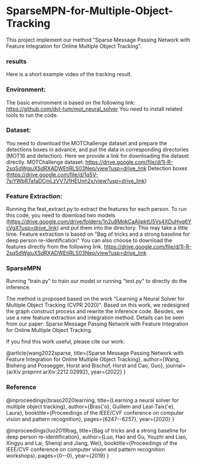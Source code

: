 # SparseMPN-for-Multiple-Object-Tracking
This project implement our method "Sparse Message Passing Network with Feature Integration for Online Multiple Object Tracking".

### results
Here is a short example video of the tracking result.

### Environment: 

The basic environment is based on the following link: https://github.com/dvl-tum/mot_neural_solver You need to install related tools to run the code.

### Dataset: 

You need to download the MOTChallenge dataset and prepare the detections boxes in advance, and put the data in corresponding directories (MOT16 and detection). Here we provide a link for downloading the dataset directly. MOTChallenge dataset: https://drive.google.com/file/d/1l-R-2sqSdWgjuXSdRXADWEtiRLS03Nep/view?usp=drive_link Detection boxes (https://drive.google.com/file/d/1q5V-7siYWbR7afaDCmLzVV7J1HEUnh2x/view?usp=drive_link)

### Feature Extraction: 

Running the feat_extract.py to extract the features for each person. To run this code, you need to download two models (https://drive.google.com/drive/folders/1n2u8MokCaAiipktU5Vs4XDuHyq6YcVgX?usp=drive_link) and put them into the directory. This may take a little time. Feature extraction is based on "Bag of tricks and a strong baseline for deep person re-identification" You can also choose to download the features directly from the following link. https://drive.google.com/file/d/1l-R-2sqSdWgjuXSdRXADWEtiRLS03Nep/view?usp=drive_link

### SparseMPN 
Running "train.py" to train our model or running "test.py" to directly do the inference.

The method is proposed based on the work "Learning a Neural Solver for Multiple Object Tracking (CVPR 2020)". Based on this work, we redesigned the graph construct process and rewrite the inference code. Besides, we use a new feature extraction and integration method. Details can be seen from our paper: Sparse Message Passing Network with Feature Integration for Online Multiple Object Tracking.

If you find this work useful, please cite our work: 

@article{wang2022sparse, title={Sparse Message Passing Network with Feature Integration for Online Multiple Object Tracking}, author={Wang, Bisheng and Possegger, Horst and Bischof, Horst and Cao, Guo}, journal={arXiv preprint arXiv:2212.02992}, year={2022} }

### Reference 

@inproceedings{braso2020learning, title={Learning a neural solver for multiple object tracking}, author={Bras{\'o}, Guillem and Leal-Taix{\'e}, Laura}, booktitle={Proceedings of the IEEE/CVF conference on computer vision and pattern recognition}, pages={6247--6257}, year={2020} } 

@inproceedings{luo2019bag, title={Bag of tricks and a strong baseline for deep person re-identification}, author={Luo, Hao and Gu, Youzhi and Liao, Xingyu and Lai, Shenqi and Jiang, Wei}, booktitle={Proceedings of the IEEE/CVF conference on computer vision and pattern recognition workshops}, pages={0--0}, year={2019} }
